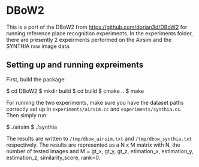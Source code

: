 DBoW2
=====

This is a port of the DBoW2 from https://github.com/dorian3d/DBoW2 for running reference place recognition experiments.
In the experiments folder, there are presently 2 expeirments performed on the Airsim and the SYNTHIA raw image data.

## Setting up and running expreiments

First, build the package:

$ cd DBoW2
$ mkdir build
$ cd build
$ cmake ..
$ make

For running the two experiments, make sure you have the dataset paths correctly set up in `experiments/airsim.cc` and `experiments/synthia.cc`.
Then simply run:

$ ./airsim
$ ./synthia

The results are written to `/tmp/dbow_airsim.txt` and `/tmp/dbow_synthia.txt` respectively. The results are represented as a N x M matrix with N, the number of tested images and M = gt_x, gt_y, gt_z, etimation_x, estimation_y, estimation_z, similarity_score, rank=0.
